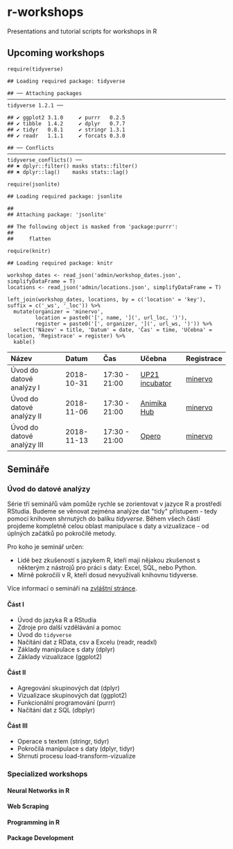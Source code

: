 r-workshops
===========

Presentations and tutorial scripts for workshops in R

Upcoming workshops
------------------

    require(tidyverse)

    ## Loading required package: tidyverse

    ## ── Attaching packages ───────────────────────────────────────────────────────────────────────────────────────────────────────────────────────────────── tidyverse 1.2.1 ──

    ## ✔ ggplot2 3.1.0     ✔ purrr   0.2.5
    ## ✔ tibble  1.4.2     ✔ dplyr   0.7.7
    ## ✔ tidyr   0.8.1     ✔ stringr 1.3.1
    ## ✔ readr   1.1.1     ✔ forcats 0.3.0

    ## ── Conflicts ──────────────────────────────────────────────────────────────────────────────────────────────────────────────────────────────────── tidyverse_conflicts() ──
    ## ✖ dplyr::filter() masks stats::filter()
    ## ✖ dplyr::lag()    masks stats::lag()

    require(jsonlite)

    ## Loading required package: jsonlite

    ## 
    ## Attaching package: 'jsonlite'

    ## The following object is masked from 'package:purrr':
    ## 
    ##     flatten

    require(knitr)

    ## Loading required package: knitr

    workshop_dates <- read_json('admin/workshop_dates.json', simplifyDataFrame = T)
    locations <- read_json('admin/locations.json', simplifyDataFrame = T)

    left_join(workshop_dates, locations, by = c('location' = 'key'), suffix = c('_ws', '_loc')) %>% 
      mutate(organizer = 'minervo',
             location = paste0('[', name, '](', url_loc, ')'),
             register = paste0('[', organizer, '](', url_ws, ')')) %>% 
      select('Název' = title, 'Datum' = date, 'Čas' = time, 'Učebna' = location, 'Registrace' = register) %>% 
      kable()

<table>
<thead>
<tr class="header">
<th align="left">Název</th>
<th align="left">Datum</th>
<th align="left">Čas</th>
<th align="left">Učebna</th>
<th align="left">Registrace</th>
</tr>
</thead>
<tbody>
<tr class="odd">
<td align="left">Úvod do datové analýzy I</td>
<td align="left">2018-10-31</td>
<td align="left">17:30 - 21:00</td>
<td align="left"><a href="https://goo.gl/maps/N9p499oAagv">UP21 incubator</a></td>
<td align="left"><a href="https://www.minervo.cz/events/uvod-do-datove-analyzy-vizualizace-a-machine-learningu-v-r-workshop-1">minervo</a></td>
</tr>
<tr class="even">
<td align="left">Úvod do datové analýzy II</td>
<td align="left">2018-11-06</td>
<td align="left">17:30 - 21:00</td>
<td align="left"><a href="https://goo.gl/maps/qLLukNidkZA2">Animika Hub</a></td>
<td align="left"><a href="https://www.minervo.cz/events/uvod-do-datove-analyzy-vizualizace-a-machine-learningu-v-r-workshop-1">minervo</a></td>
</tr>
<tr class="odd">
<td align="left">Úvod do datové analýzy III</td>
<td align="left">2018-11-13</td>
<td align="left">17:30 - 21:00</td>
<td align="left"><a href="https://goo.gl/maps/njiVc7DCqsT2">Opero</a></td>
<td align="left"><a href="https://www.minervo.cz/events/uvod-do-datove-analyzy-vizualizace-a-machine-learningu-v-r-workshop-1">minervo</a></td>
</tr>
</tbody>
</table>

Semináře
--------

### Úvod do datové analýzy

Série tří seminářů vám pomůže rychle se zorientovat v jazyce R a
prostředí RStudia. Budeme se věnovat zejména analýze dat "tidy"
přístupem - tedy pomocí knihoven shrnutých do balíku *tidyverse*. Během
všech částí projdeme kompletně celou oblast manipulace s daty a
vizualizace - od úplných začátků po pokročilé metody.

Pro koho je seminář určen:

-   Lidé bez zkušeností s jazykem R, kteří mají nějakou zkušenost s
    některým z nástrojů pro práci s daty: Excel, SQL, nebo Python.
-   Mírně pokročilí v R, kteří dosud nevyužívali knihovnu tidyverse.

Více informací o semináři na [zvláštní
stránce](https://github.com/jankislinger/r-workshops/tree/master/introduction).

#### Část I

-   Úvod do jazyka R a RStudia
-   Zdroje pro další vzdělávání a pomoc
-   Úvod do `tidyverse`
-   Načítání dat z RData, csv a Excelu (readr, readxl)
-   Základy manipulace s daty (dplyr)
-   Základy vizualizace (ggplot2)

#### Část II

-   Agregování skupinových dat (dplyr)
-   Vizualizace skupinových dat (ggplot2)
-   Funkcionální programování (purrr)
-   Načítání dat z SQL (dbplyr)

#### Část III

-   Operace s textem (stringr, tidyr)
-   Pokročilá manipulace s daty (dplyr, tidyr)
-   Shrnutí procesu load-transform-vizualize

### Specialized workshops

#### Neural Networks in R

#### Web Scraping

#### Programming in R

#### Package Development
